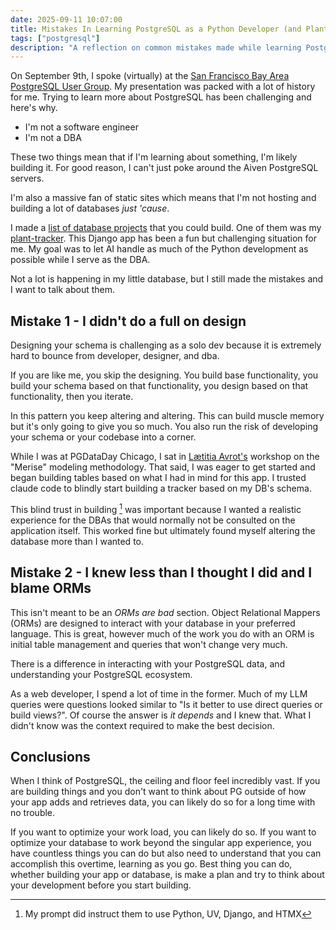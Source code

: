 ```yaml
---
date: 2025-09-11 10:07:00
title: Mistakes In Learning PostgreSQL as a Python Developer (and Plant Person)
tags: ["postgresql"]
description: "A reflection on common mistakes made while learning PostgreSQL as a non-traditional database developer, including schema design pitfalls and overconfidence from ORM usage that masked fundamental knowledge gaps."
---
```


On September 9th, I spoke (virtually) at the [San Francisco Bay Area PostgreSQL User Group][sf pug]. My presentation was packed with a lot of history for me. Trying to learn more about PostgreSQL has been challenging and here's why.

- I'm not a software engineer
- I'm not a DBA

These two things mean that if I'm learning about something, I'm likely building it. For good reason, I can't just poke around the Aiven PostgreSQL servers.

I'm also a massive fan of static sites which means that I'm not hosting and building a lot of databases _just 'cause_.

I made a [list of database projects](./postgresql-project-ideas-for-beginners.html) that you could build. One of them was my [plant-tracker]. This Django app has been a fun but challenging situation for me. My goal was to let AI handle as much of the Python development as possible while I serve as the DBA.

Not a lot is happening in my little database, but I still made the mistakes and I want to talk about them.

## Mistake 1 - I didn't do a full on design

Designing your schema is challenging as a solo dev because it is extremely hard to bounce from developer, designer, and dba.

If you are like me, you skip the designing. You build base functionality, you build your schema based on that functionality, you design based on that functionality, then you iterate.

In this pattern you keep altering and altering. This can build muscle memory but it's only going to give you so much. You also run the risk of developing your schema or your codebase into a corner.

While I was at PGDataDay Chicago, I sat in [Lætitia Avrot's](https://www.linkedin.com/in/l%C3%A6titia-avrot/) workshop on the "Merise" modeling methodology. That said, I was eager to get started and began building tables based on what I had in mind for this app. I trusted claude code to blindly start building a tracker based on my DB's schema.

This blind trust in building [^1] was important because I wanted a realistic experience for the DBAs that would normally not be consulted on the application itself. This worked fine but ultimately found myself altering the database more than I wanted to.


## Mistake 2 - I knew less than I thought I did and I blame ORMs

This isn't meant to be an _ORMs are bad_ section. Object Relational Mappers (ORMs) are designed to interact with your database in your preferred language. This is great, however much of the work you do with an ORM is initial table management and queries that won't change very much.

There is a difference in interacting with your PostgreSQL data, and understanding your PostgreSQL ecosystem.

As a web developer, I spend a lot of time in the former. Much of my LLM queries were questions looked similar to "Is it better to use direct queries or build views?". Of course the answer is _it depends_ and I knew that. What I didn't know was the context required to make the best decision.

## Conclusions

When I think of PostgreSQL, the ceiling and floor feel incredibly vast. If you are building things and you don't want to think about PG outside of how your app adds and retrieves data, you can likely do so for a long time with no trouble.

If you want to optimize your work load, you can likely do so. If you want to optimize your database to work beyond the singular app experience, you have countless things you can do but also need to understand that you can accomplish this overtime, learning as you go. Best thing you can do, whether building your app or database, is make a plan and try to think about your development before you start building.


[sf pug]: https://www.meetup.com/postgresql-1/
[plant-tracker]: https://github.com/kjaymiller/plant-tracker

[^1]: My prompt did instruct them to use Python, UV, Django, and HTMX
